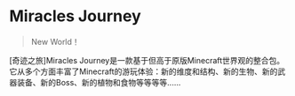 # Miracles Journey
> New World！

[奇迹之旅]Miracles Journey是一款基于但高于原版Minecraft世界观的整合包。它从多个方面丰富了Minecraft的游玩体验：新的维度和结构、新的生物、新的武器装备、新的Boss、新的植物和食物等等等等......
